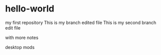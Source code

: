# hello-world
my first repository
This is my branch edited file
This is my second branch edit file

with more notes

desktop mods

